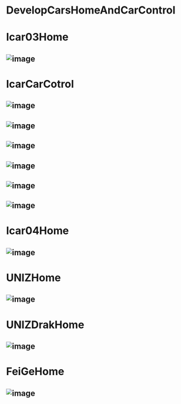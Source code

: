 # DevelopCarsHomeAndCarControl
# Icar03Home
## ![image](https://github.com/user-attachments/assets/21e6993f-4c8b-4beb-b19c-27dc07e9a85d)
# IcarCarCotrol
## ![image](https://github.com/user-attachments/assets/d786498f-1bcf-40af-b301-4e476010b5be)
## ![image](https://github.com/user-attachments/assets/8ea394a9-b273-40f2-ae7d-1c0554005ef0)
## ![image](https://github.com/user-attachments/assets/1e927150-2321-4ab0-a8e3-b71f36b6159d)
## ![image](https://github.com/user-attachments/assets/bc39ca3a-3ff3-45d1-9517-f93c4e255723)
## ![image](https://github.com/user-attachments/assets/eda0e76d-13b6-4e4a-9a58-d82142596afd)
## ![image](https://github.com/user-attachments/assets/9ed78e20-3afd-438c-9d42-c36ddbf9d8bf)
# Icar04Home
## ![image](https://github.com/user-attachments/assets/6b75b802-4fb2-4bc6-b052-1ffd21817e6d)
# UNIZHome
## ![image](https://github.com/user-attachments/assets/57b7ff9c-b830-4380-9997-3f85e456b2be)
# UNIZDrakHome
## ![image](https://github.com/user-attachments/assets/bce152ed-795b-4334-9b55-4c27b0b7e0d7)
# FeiGeHome
## ![image](https://github.com/user-attachments/assets/17c2b37a-106a-426e-8aa3-575234efbf30)






